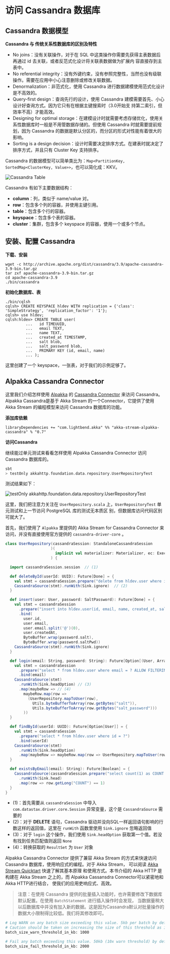 # 访问 Cassandra 数据库

## Cassandra 数据模型

**Cassandra 与 传统关系性数据库的区别及特性**

- No joins：没有关联操作，对于在 SQL 中这类操作你需要先获得主表数据后再通过 id 去关联，或者反范式化设计将关联表数据做为扩展内
  容直接存到主表中。
- No referential integrity：没有外键约束，没有参照完整性，当然也没有级联操作。需要在应用中小心注意删除或修改关联数据。
- Denormalization：非范式化，使用 Cassandra 进行数据建模使用范式化设计是不高效的。
- Query-first design：查询先行的设计，使用 Cassandra 建模需要首先、小心设计好查询方式。因为它只有在根据主键搜索时（3.0开始支
  持第二索引，但效率不高）才能高效。
- Designing for optimal storage：在建模设计时就需要考虑存储优化，使用关系性数据库时一般是不用管数据存储的。但使用 Cassandra 
  时就需要提前规划，因为 Cassandra 的数据是默认分区的，而分区的形式对性能有着很大的影响。
- Sorting is a design decision：设计时需要决定排序方式。在建表时就决定了排序方式，并且只有 Cluster Key 支持排序。

Cassandra 的数据模型可以简单类比为：`Map<PartitionKey, SortedMap<ClusterKey, Value>>`，也可以简化成：KKV。

![Cassandra Table](imgs/CassandraTable.png)

Cassandra 有如下主要数据结构：

- **column**：列，类似于 name/value 对。
- **row**：包含多个列的容器，并使用主键引用。
- **table**：包含多个行的容器。
- **keyspace**：包含多个表的容器。
- **cluster**：集群，包含多个 keyspace 的容器，使用一个或多个节点。

## 安装、配置 Cassandra

**下载、安装**

```
wget -c http://archive.apache.org/dist/cassandra/3.9/apache-cassandra-3.9-bin.tar.gz
tar zxf apache-cassandra-3.9-bin.tar.gz
cd apache-cassandra-3.9
./bin/cassandra
```

**初始化数据库、表**

```
./bin/cqlsh
cqlsh> CREATE KEYSPACE hldev WITH replication = {'class': 'SimpleStrategy', 'replication_factor': '1'};
cqlsh> use hldev;
cqlsh:hldev> CREATE TABLE user(
         ...   id TIMEUUID,
         ...   email TEXT,
         ...   name TEXT,
         ...   created_at TIMESTAMP,
         ...   salt blob,
         ...   salt_password blob,
         ...   PRIMARY KEY (id, email, name)
         ... );
```

这里创建了一个 keyspace，一张表，对于我们的示例足够了。

## Alpakka Cassandra Connector

这里我们介绍怎样使用 [Alpakka](http://developer.lightbend.com/docs/alpakka/0.7/index.html) 的 
[Cassandra Connector](http://developer.lightbend.com/docs/alpakka/0.7/cassandra.html) 来访问 Cassandra。
Alpakka Cassandra是基于 Akka Stream 的一个Connector，它提供了使用 Akka Stream 的编程模型来访问 Cassandra 数据库的功能。

**添加库依赖**

```
libraryDependencies += "com.lightbend.akka" %% "akka-stream-alpakka-cassandra" % "0.7"
```

**访问Cassandra**

继续能过单元测试来看看怎样使用 Alpakka Cassandra Connector 访问 Cassandra 数据库的。

```scala
sbt
> testOnly akkahttp.foundation.data.repository.UserRepositoryTest
```

测试结果如下：

![testOnly akkahttp.foundation.data.repository.UserRepositoryTest](imgs/testOnly-UserRepositoryTest.png)

这里，我们把注意力关注在 `UserRepository.scala` 上，`UserRepositoryTest` 单元测试和上一节访问 PostgreSQL 库的测试无本质区
别，但数据库访问代码区别可就大了。

首先，我们使用了 `Alpakka` 里提供的 Akka Stream for Cassandra Connector 来访问，并没有直接使用官方提供的 `cassandra-driver-core` 。

```scala
class UserRepository(cassandraSession: StandaloneCassandraSession
                    )(
                      implicit val materializer: Materializer, ec: ExecutionContext
                    ) {

  import cassandraSession.session  // (1)

  def deleteById(userId: UUID): Future[Done] = {
    val stmt = cassandraSession.prepare("delete from hldev.user where id = ?").bind(userId)
    CassandraSource(stmt).runWith(Sink.ignore)  // (2)
  }

  def insert(user: User, password: SaltPassword): Future[Done] = {
    val stmt = cassandraSession
      .prepare("insert into hldev.user(id, email, name, created_at, salt, salt_password) values(?, ?, ?, ?, ?, ?)")
      .bind(
        user.id,
        user.email,
        user.email.split('@')(0),
        user.createdAt,
        ByteBuffer.wrap(password.salt),
        ByteBuffer.wrap(password.saltPwd))
    CassandraSource(stmt).runWith(Sink.ignore)
  }

  def login(email: String, password: String): Future[Option[(User, Array[Byte], Array[Byte])]] = {
    val stmt = cassandraSession
      .prepare("select * from hldev.user where email = ? ALLOW FILTERING")
      .bind(email)
    CassandraSource(stmt)
      .runWith(Sink.headOption) // (3)
      .map(maybeRow => // (4)
        maybeRow.map(row =>
          (UserRepository.mapToUser(row),
            Utils.byteBufferToArray(row.getBytes("salt")),
            Utils.byteBufferToArray(row.getBytes("salt_password")))
        ))
  }

  def findById(userId: UUID): Future[Option[User]] = {
    val stmt = cassandraSession
      .prepare("select * from hldev.user where id = ?")
      .bind(userId)
    CassandraSource(stmt)
      .runWith(Sink.headOption)
      .map(maybeRow => maybeRow.map(row => UserRepository.mapToUser(row)))
  }

  def existsByEmail(email: String): Future[Boolean] = {
    CassandraSource(cassandraSession.prepare("select count(1) as COUNT from hldev.user where email = ? ALLOW FILTERING").bind(email))
      .runWith(Sink.head)
      .map(row => row.getLong("COUNT") == 1)
  }
}
```

- (1)：首先需要从 `cassandraSession` 中导入 `com.datastax.driver.core.Session` 异常变量，这个是 `CassandraSource` 需要的
- (2)：对于 **DELETE** 语句，Cassandra 驱动并没向SQL一样返回语句影响的行数这样的返回值，这里在 `runWith` 函数里使用 `Sink.ignore` 忽略返回值
- (3)：对于 `login` 这个操作，我们使用 `Sink.headOption` 获取第一个值。若没有找到任务匹配值则返回 `None`
- (4)：转换获取的 `ResultSet` 为 `User` 对象

Alpakka Cassandra Connector 提供了兼容 Akka Stream 的方式来快速访问 Cassandra 数据库，使用响应式的编程。对于 Akka Stream，
可以阅读 [Akka Stream Quicktart](http://doc.akka.io/docs/akka/2.4/scala/stream/stream-quickstart.html) 快速了解其基本原理
和使用方式。本书介绍的 Akka HTTP 是构建在 Akka Stream 之上的，而 Alpakka Cassansdra Connector可以紧密地和Akka HTTP进行结合，
使我们的应用吏响应式、高效。

> 注意：在使用 Cassandra 提供的批量插入功能时，也许需要修改下数据库默认配置。在使用 `BatchStatement` 进行插入操作时会发现，
> 当数据量稍大以后数据库中并没有加入新的数据。这是因为Cassandra默认对批量操作的数据大小限制得比较低。我们将其修改即可。

```bash
# Log WARN on any batch size exceeding this value. 5kb per batch by default.
# Caution should be taken on increasing the size of this threshold as it can lead to node instability.
batch_size_warn_threshold_in_kb: 1000

# Fail any batch exceeding this value. 50kb (10x warn threshold) by default.
batch_size_fail_threshold_in_kb: 2000
```

